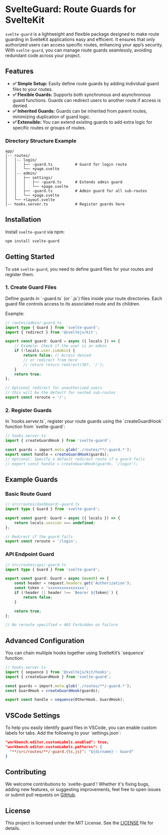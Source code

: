 # SvelteGuard: Route Guards for SvelteKit

`svelte-guard` is a lightweight and flexible package designed to make route guarding in SvelteKit applications easy and efficient. It ensures that only authorized users can access specific routes, enhancing your app’s security. With `svelte-guard`, you can manage route guards seamlessly, avoiding redundant code across your project.

## Features

- **✅ Simple Setup:** Easily define route guards by adding individual guard files to your routes.
- **✅ Flexible Guards:** Supports both synchronous and asynchronous guard functions. Guards can redirect users to another route if access is denied.
- **✅ Inherited Guards:** Guards can be inherited from parent routes, minimizing duplication of guard logic.
- **✅ Extensible:** You can extend existing guards to add extra logic for specific routes or groups of routes.

### Directory Structure Example

```plaintext
app/
│-- routes/
│   │-- login/
│   │   ├── -guard.ts          # Guard for login route
│   │   └── +page.svelte
│   │-- admin/
│   │   ├── settings/
│   │   │   ├── -guard.ts      # Extends admin guard
│   │   │   └── +page.svelte
│   │   ├── -guard.ts          # Admin guard for all sub-routes
│   │   └── +page.svelte
│   └── +layout.svelte
│-- hooks.server.ts            # Register guards here
```

## Installation

Install `svelte-guard` via npm:

```bash
npm install svelte-guard
```

## Getting Started

To use `svelte-guard`, you need to define guard files for your routes and register them.

### 1. Create Guard Files

Define guards in \`-guard.ts\` (or \`.js\`) files inside your route directories. Each guard file controls access to its associated route and its children.

Example:

```typescript
// routes/admin/-guard.ts
import type { Guard } from 'svelte-guard';
import { redirect } from '@sveltejs/kit';

export const guard: Guard = async ({ locals }) => {
	// Example: Check if the user is an admin
	if (!locals.user.isAdmin) {
		return false; // Access denied
		// or redirect from here
		// return return redirect(307, '/');
	}
	return true;
};

// Optional redirect for unauthorized users
// this will be the default for nested sub-routes
export const reroute = '/';
```

### 2. Register Guards

In \`hooks.server.ts\`, register your route guards using the \`createGuardHook\` function from \`svelte-guard\`:

```typescript
// hooks.server.ts
import { createGuardHook } from 'svelte-guard';

const guards = import.meta.glob('./routes/**/-guard.*');
export const handle = createGuardHook(guards);
// Optional: Specify a default redirect route if a guard fails
// export const handle = createGuardHook(guards, '/login');
```

## Example Guards

### Basic Route Guard

```typescript
// src/routes/dashboard/-guard.ts
import type { Guard } from 'svelte-guard';

export const guard: Guard = async ({ locals }) => {
	return locals.session === undefined;
};

// Redirect if the guard fails
export const reroute = '/login';
```

### API Endpoint Guard

```typescript
// src/routes/api/-guard.ts
import type { Guard } from 'svelte-guard';

export const guard: Guard = async (event) => {
	const header = request.headers.get('Authorization');
	const token = 'xxxxxxxxxxxxxxxx';
	if (!header || header !== `Bearer ${token}`) {
		return false;
	}

	return true;
};

// No reroute specified = 403 Forbidden on failure
```

## Advanced Configuration

You can chain multiple hooks together using SvelteKit’s \`sequence\` function:

```typescript
// hooks.server.ts
import { sequence } from '@sveltejs/kit/hooks';
import { createGuardHook } from 'svelte-guard';

const guards = import.meta.glob('./routes/**/-guard.*');
const GuardHook = createGuardHook(guards);

export const handle = sequence(OtherHook, GuardHook);
```

## VSCode Settings

To help you easily identify guard files in VSCode, you can enable custom labels for tabs. Add the following to your \`settings.json\`:

```json
"workbench.editor.customLabels.enabled": true,
"workbench.editor.customLabels.patterns": {
  "**/src/routes/**/-guard.{ts,js}": "${dirname} - Guard"
}
```

## Contributing

We welcome contributions to \`svelte-guard\`! Whether it's fixing bugs, adding new features, or suggesting improvements, feel free to open issues or submit pull requests on [GitHub](https://github.com/mehdikhody/svelte-guard).

## License

This project is licensed under the MIT License. See the [LICENSE](https://github.com/mehdikhody/svelte-guard/blob/master/LICENSE) file for details.
